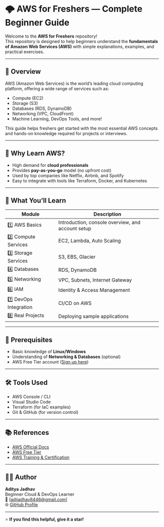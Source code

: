 # 🌩️ AWS for Freshers — Complete Beginner Guide

Welcome to the **AWS for Freshers** repository!  
This repository is designed to help beginners understand the **fundamentals of Amazon Web Services (AWS)** with simple explanations, examples, and practical exercises.

---

## 📘 Overview

AWS (Amazon Web Services) is the world’s leading cloud computing platform, offering a wide range of services such as:
- Compute (EC2)
- Storage (S3)
- Databases (RDS, DynamoDB)
- Networking (VPC, CloudFront)
- Machine Learning, DevOps Tools, and more!

This guide helps freshers get started with the most essential AWS concepts and hands-on knowledge required for projects or interviews.

---

## 🚀 Why Learn AWS?

- High demand for **cloud professionals**
- Provides **pay-as-you-go** model (no upfront cost)
- Used by top companies like Netflix, Airbnb, and Spotify
- Easy to integrate with tools like Terraform, Docker, and Kubernetes

---

## 🧠 What You’ll Learn

| Module | Description |
|---------|-------------|
| 1️⃣ AWS Basics | Introduction, console overview, and account setup |
| 2️⃣ Compute Services | EC2, Lambda, Auto Scaling |
| 3️⃣ Storage Services | S3, EBS, Glacier |
| 4️⃣ Databases | RDS, DynamoDB |
| 5️⃣ Networking | VPC, Subnets, Internet Gateway |
| 6️⃣ IAM | Identity & Access Management |
| 7️⃣ DevOps Integration | CI/CD on AWS |
| 8️⃣ Real Projects | Deploying sample applications |

---

## 🧩 Prerequisites

- Basic knowledge of **Linux/Windows**
- Understanding of **Networking & Databases** (optional)
- AWS Free Tier account ([Sign up here](https://aws.amazon.com/free/))

---

## 🛠️ Tools Used

- AWS Console / CLI  
- Visual Studio Code  
- Terraform (for IaC examples)  
- Git & GitHub (for version control)

---

## 📚 References

- [AWS Official Docs](https://docs.aws.amazon.com/)
- [AWS Free Tier](https://aws.amazon.com/free/)
- [AWS Training & Certification](https://aws.amazon.com/training/)

---

## 👨‍💻 Author

**Aditya Jadhav**  
Beginner Cloud & DevOps Learner  
📧 [adijadhav8446@gmail.com]  
🌐 [GitHub Profile](https://github.com/AdiJadhav1608)

---

⭐ **If you find this helpful, give it a star!**
